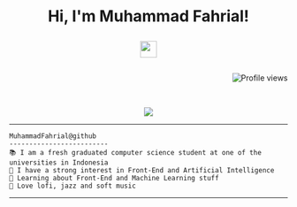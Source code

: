 <h1 align="center">
Hi, I'm Muhammad Fahrial!
  
  <img src="https://media.giphy.com/media/hvRJCLFzcasrR4ia7z/giphy.gif" width="30"></h1>
  
 <img src="https://gpvc.arturio.dev/MuhammadFahrial" alt="Profile views" align='right'/> <a href="https://github.com/MuhammadFahrial"> </a> 
<br/>


</br>

<!-- Typing SVG by DenverCoder1 - https://github.com/DenverCoder1/readme-typing-svg -->
<p align="center">
  <a href="https://github.com/DenverCoder1/readme-typing-svg"><img src="https://readme-typing-svg.herokuapp.com?lines=Front+End+Web+Developer;Always%20learning%20new%20things&center=true&width=380&height=45"></a>
</p>

<hr>

```
MuhammadFahrial@github
-------------------------
📚 I am a fresh graduated computer science student at one of the universities in Indonesia
📝 I have a strong interest in Front-End and Artificial Intelligence
🌱 Learning about Front-End and Machine Learning stuff
🎵 Love lofi, jazz and soft music
```
<hr>

<!---
MuhammadFahrial/MuhammadFahrial is a ✨ special ✨ repository because its `README.md` (this file) appears on your GitHub profile.
You can click the Preview link to take a look at your changes.
--->

